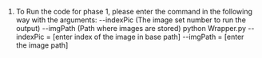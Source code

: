 1. To Run the code for phase 1, please enter the command in the following way with the arguments:
	--indexPic (The image set number to run the output)
	--imgPath (Path where images are stored)
	python Wrapper.py --indexPic = [enter index of the image in base path] --imgPath = [enter the image path]
